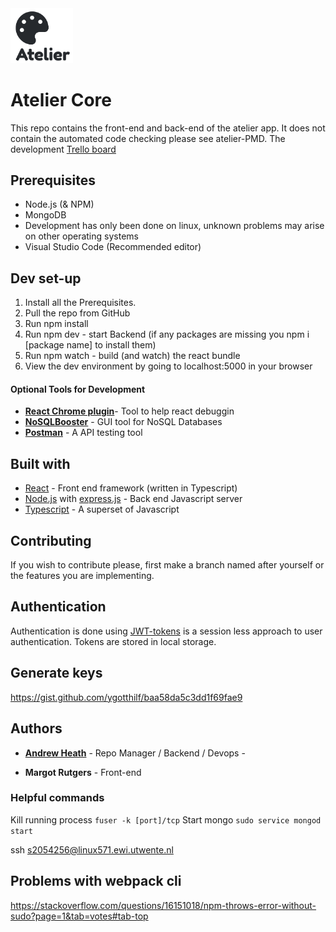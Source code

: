 
<div >
  <img src="./logo.png" width="100" >
</div>

# Atelier Core

This repo contains the front-end and back-end of the atelier app. 
It does not contain the automated code checking please see atelier-PMD.
The development [Trello board](https://trello.com/b/UBKdT7aZ/atelier-prototype)
## Prerequisites
* Node.js (& NPM)
* MongoDB
* Development has only been done on linux, unknown problems may arise on other operating systems
* Visual Studio Code (Recommended editor)

## Dev set-up

1. Install all the Prerequisites.
2. Pull the repo from GitHub
3. Run npm install 
4. Run npm dev - start Backend (if any packages are missing you npm i [package name] to install them)
5. Run npm watch - build (and watch) the react bundle
6. View the dev environment by going to localhost:5000 in your browser


#### Optional Tools for Development
* **[React Chrome plugin](https://chrome.google.com/webstore/detail/react-developer-tools/fmkadmapgofadopljbjfkapdkoienihi?hl=en)**- Tool to help react debuggin
* **[NoSQLBooster](https://nosqlbooster.com/)** - GUI tool for NoSQL Databases
* **[Postman](https://www.getpostman.com/)** - A API testing tool

## Built with 

* [React](https://reactjs.org/) - Front end framework (written in Typescript)
* [Node.js](https://nodejs.org/en/)  with [express.js](https://expressjs.com/) - Back end Javascript server
* [Typescript](https://www.typescriptlang.org/) - A superset of Javascript

## Contributing
If you wish to contribute please, first make a branch named after yourself or the features you are implementing.

## Authentication 
Authentication is done using [JWT-tokens](https://jwt.io/) is a session less approach to user authentication.
Tokens are stored in local storage.

## Generate keys
https://gist.github.com/ygotthilf/baa58da5c3dd1f69fae9

## Authors

* **[Andrew Heath](mailto:a.j.heath@student.utwente.nl)** - Repo Manager / Backend / Devops - 

* **Margot Rutgers** - Front-end




### Helpful commands

Kill running process
`fuser -k [port]/tcp` 
Start mongo
`sudo service mongod start`


ssh s2054256@linux571.ewi.utwente.nl

## Problems with webpack cli

https://stackoverflow.com/questions/16151018/npm-throws-error-without-sudo?page=1&tab=votes#tab-top
